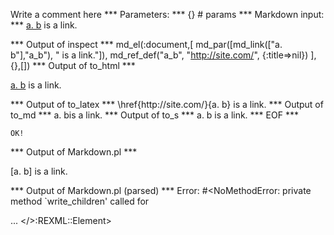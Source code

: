 Write a comment here
*** Parameters: ***
{} # params 
*** Markdown input: ***
[a. b] is a link.

[a. b]: http://site.com/

*** Output of inspect ***
md_el(:document,[
	md_par([md_link(["a. b"],"a_b"), " is a link."]),
	md_ref_def("a_b", "http://site.com/", {:title=>nil})
],{},[])
*** Output of to_html ***
<p><a href='http://site.com/'>a. b</a> is a link.</p>
*** Output of to_latex ***
\href{http://site.com/}{a. b} is a link.
*** Output of to_md ***
a. bis a link.
*** Output of to_s ***
a. b is a link.
*** EOF ***



	OK!



*** Output of Markdown.pl ***
<p>[a. b] is a link.</p>

*** Output of Markdown.pl (parsed) ***
Error: #<NoMethodError: private method `write_children' called for <div> ... </>:REXML::Element>
